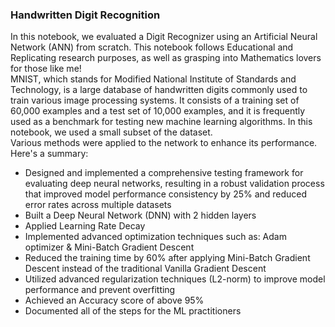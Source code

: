 ### Handwritten Digit Recognition

In this notebook, we evaluated a Digit Recognizer using an Artificial Neural Network (ANN) from scratch. This notebook follows Educational and Replicating research purposes, as well as grasping into Mathematics lovers for those like me! <br>
MNIST, which stands for Modified National Institute of Standards and Technology, is a large database of handwritten digits commonly used to train various image processing systems. It consists of a training set of 60,000 examples and a test set of 10,000 examples, and it is frequently used as a benchmark for testing new machine learning algorithms. In this notebook, we used a small subset of the dataset. <br>
Various methods were applied to the network to enhance its performance. Here's a summary:
-  Designed and implemented a comprehensive testing framework for evaluating deep neural networks, resulting in a robust validation process that improved model performance consistency by 25% and reduced error rates across multiple datasets
- Built a Deep Neural Network (DNN) with 2 hidden layers
- Applied Learning Rate Decay
- Implemented advanced optimization techniques such as:
  Adam optimizer & Mini-Batch Gradient Descent
- Reduced the training time by 60% after applying Mini-Batch Gradient Descent instead of the traditional Vanilla Gradient Descent
- Utilized advanced regularization techniques (L2-norm) to improve model performance and prevent overfitting
- Achieved an Accuracy score of above 95%
- Documented all of the steps for the ML practitioners
